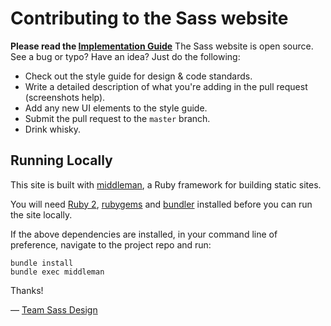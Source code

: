 Contributing to the Sass website
================================

**Please read the [Implementation Guide](http://sass-lang.com/implementation)**
The Sass website is open source. See a bug or typo? Have an idea? Just do the
following:

* Check out the style guide for design & code standards.
* Write a detailed description of what you're adding in the pull request
  (screenshots help).
* Add any new UI elements to the style guide.
* Submit the pull request to the `master` branch.
* Drink whisky.

## Running Locally

This site is built with [middleman](http://middlemanapp.com), a Ruby framework
for building static sites.

You will need [Ruby 2](https://www.ruby-lang.org/en/downloads/),
[rubygems](http://rubygems.org/) and [bundler](http://bundler.io/) installed
before you can run the site locally.

If the above dependencies are installed, in your command line of preference,
navigate to the project repo and run:

```
bundle install
bundle exec middleman
```


Thanks!

&mdash; [Team Sass Design](http://twitter.com/teamsassdesign)
